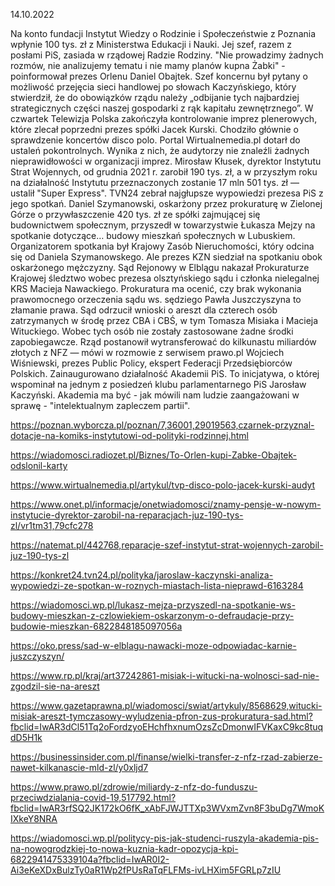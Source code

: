 14.10.2022

Na konto fundacji Instytut Wiedzy o Rodzinie i Społeczeństwie z Poznania wpłynie 100 tys. zł z Ministerstwa Edukacji i Nauki. Jej szef, razem z posłami PiS, zasiada w rządowej Radzie Rodziny. "Nie prowadzimy żadnych rozmów, nie analizujemy tematu i nie mamy planów kupna Żabki" - poinformował prezes Orlenu Daniel Obajtek. Szef koncernu był pytany o możliwość przejęcia sieci handlowej po słowach Kaczyńskiego, który stwierdził, że do obowiązków rządu należy „odbijanie tych najbardziej strategicznych części naszej gospodarki z rąk kapitału zewnętrznego”. W czwartek Telewizja Polska zakończyła kontrolowanie imprez plenerowych, które zlecał poprzedni prezes spółki Jacek Kurski. Chodziło głównie o sprawdzenie koncertów disco polo. Portal Wirtualnemedia.pl dotarł do ustaleń pokontrolnych. Wynika z nich, że audytorzy nie znaleźli żadnych nieprawidłowości w organizacji imprez. Mirosław Kłusek, dyrektor Instytutu Strat Wojennych, od grudnia 2021 r. zarobił 190 tys. zł, a w przyszłym roku na działalność Instytutu przeznaczonych zostanie 17 mln 501 tys. zł — ustalił "Super Express". TVN24 zebrał najgłupsze wypowiedzi prezesa PiS z jego spotkań. Daniel Szymanowski, oskarżony przez prokuraturę w Zielonej Górze o przywłaszczenie 420 tys. zł ze spółki zajmującej się budownictwem społecznym, przyszedł w towarzystwie Łukasza Mejzy na spotkanie dotyczące… budowy mieszkań społecznych w Lubuskiem. Organizatorem spotkania był Krajowy Zasób Nieruchomości, który odcina się od Daniela Szymanowskego. Ale prezes KZN siedział na spotkaniu obok oskarżonego mężczyzny. Sąd Rejonowy w Elblągu nakazał Prokuraturze Krajowej śledztwo wobec prezesa olsztyńskiego sądu i członka nielegalnej KRS Macieja Nawackiego. Prokuratura ma ocenić, czy brak wykonania prawomocnego orzeczenia sądu ws. sędziego Pawła Juszczyszyna to złamanie prawa. Sąd odrzucił wnioski o areszt dla czterech osób zatrzymanych w środę przez CBA i CBŚ, w tym Tomasza Misiaka i Macieja Wituckiego. Wobec tych osób nie zostały zastosowane żadne środki zapobiegawcze. Rząd postanowił wytransferować do kilkunastu miliardów złotych z NFZ — mówi w rozmowie z serwisem prawo.pl Wojciech Wiśniewski, prezes Public Policy, ekspert Federacji Przedsiębiorców Polskich. Zainaugurowano działalność Akademii PiS. To inicjatywa, o której wspominał na jednym z posiedzeń klubu parlamentarnego PiS Jarosław Kaczyński. Akademia ma być - jak mówili nam ludzie zaangażowani w sprawę - "intelektualnym zapleczem partii".

https://poznan.wyborcza.pl/poznan/7,36001,29019563,czarnek-przyznal-dotacje-na-komiks-instytutowi-od-polityki-rodzinnej.html

https://wiadomosci.radiozet.pl/Biznes/To-Orlen-kupi-Zabke-Obajtek-odslonil-karty

https://www.wirtualnemedia.pl/artykul/tvp-disco-polo-jacek-kurski-audyt

https://www.onet.pl/informacje/onetwiadomosci/znamy-pensje-w-nowym-instytucie-dyrektor-zarobil-na-reparacjach-juz-190-tys-zl/vr1tm31,79cfc278

https://natemat.pl/442768,reparacje-szef-instytut-strat-wojennych-zarobil-juz-190-tys-zl

https://konkret24.tvn24.pl/polityka/jaroslaw-kaczynski-analiza-wypowiedzi-ze-spotkan-w-roznych-miastach-lista-nieprawd-6163284

https://wiadomosci.wp.pl/lukasz-mejza-przyszedl-na-spotkanie-ws-budowy-mieszkan-z-czlowiekiem-oskarzonym-o-defraudacje-przy-budowie-mieszkan-6822848185097056a

https://oko.press/sad-w-elblagu-nawacki-moze-odpowiadac-karnie-juszczyszyn/

https://www.rp.pl/kraj/art37242861-misiak-i-witucki-na-wolnosci-sad-nie-zgodzil-sie-na-areszt

https://www.gazetaprawna.pl/wiadomosci/swiat/artykuly/8568629,witucki-misiak-areszt-tymczasowy-wyludzenia-pfron-zus-prokuratura-sad.html?fbclid=IwAR3dCl51Tq2oFordzyoEHchfhxnumOzsZcDmonwIFVKaxC9kc8tuqdD5H1k

https://businessinsider.com.pl/finanse/wielki-transfer-z-nfz-rzad-zabierze-nawet-kilkanascie-mld-zl/y0xljd7

https://www.prawo.pl/zdrowie/miliardy-z-nfz-do-funduszu-przeciwdzialania-covid-19,517792.html?fbclid=IwAR3rfSQ2JK172kO6fK_xAbFJWJTTXp3WVxmZvn8F3buDg7WmoKIXkeY8NRA

https://wiadomosci.wp.pl/politycy-pis-jak-studenci-ruszyla-akademia-pis-na-nowogrodzkiej-to-nowa-kuznia-kadr-opozycja-kpi-6822941475339104a?fbclid=IwAR0I2-Ai3eKeXDxBulzTy0aR1Wp2fPUsRaTqFLFMs-ivLHXim5FGRLp7zIU